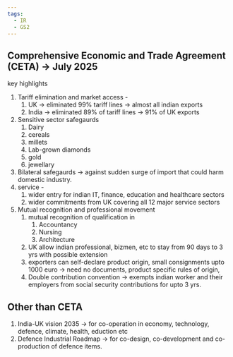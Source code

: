 ```yaml
---
tags:
  - IR
  - GS2
---
```

## Comprehensive Economic and Trade Agreement (CETA) -> July 2025 
key highlights
1. Tariff elimination and market access - 
	1. UK -> eliminated 99% tariff lines -> almost all indian exports
	2. India -> eliminated 89% of tariff lines -> 91% of UK exports
2. Sensitive sector safegaurds 
	1.  Dairy
	2. cereals
	3. millets
	4. Lab-grown diamonds
	5. gold
	6. jewellary
3. Bilateral safegaurds -> against sudden surge of import that could harm domestic industry.
4. service -
	1. wider entry for indian IT, finance, education and healthcare sectors
	2. wider commitments from UK covering all 12 major service sectors
5. Mutual recognition and professional movement
	1. mutual recognition of qualification in 
		1. Accountancy
		2. Nursing
		3. Architecture
	2. UK allow indian professional, bizmen, etc to stay from 90 days to 3 yrs with possible extension
	3. exporters can self-declare product origin, small consignments upto 1000 euro -> need no documents, product specific rules of origin,
	4. Double contribution convention -> exempts indian worker and their employers from  social security contributions for upto 3 yrs.
## Other than CETA
1. India-UK vision 2035 -> for co-operation in economy, technology, defence, climate, health, eduction etc
2. Defence Industrial Roadmap -> for co-design, co-development and co-production of defence items.